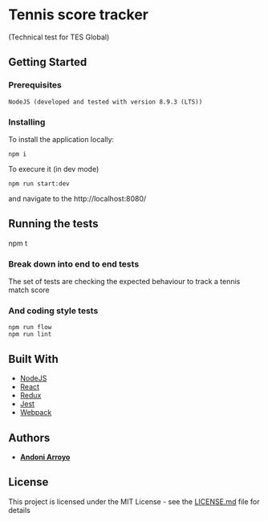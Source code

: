# Tennis score tracker

(Technical test for TES Global)
## Getting Started

### Prerequisites

```
NodeJS (developed and tested with version 8.9.3 (LTS))
```

### Installing

To install the application locally:

```
npm i
```

To execure it (in dev mode)

```
npm run start:dev
```

and navigate to the http://localhost:8080/ 

## Running the tests

npm t

### Break down into end to end tests

The set of tests are checking the expected behaviour to track a tennis match score

### And coding style tests


```
npm run flow
npm run lint
```

## Built With

* [NodeJS](https://nodejs.org/en/)
* [React](https://reactjs.org/)
* [Redux](https://redux.js.org/)
* [Jest](https://facebook.github.io/jest/)
* [Webpack](https://webpack.js.org/)

## Authors

* **[Andoni Arroyo](https://www.andoniarroyo.com)**

## License

This project is licensed under the MIT License - see the [LICENSE.md](LICENSE.md) file for details
